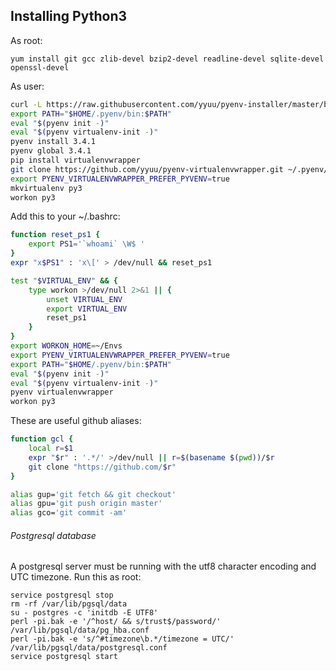Installing Python3
---

As root:

`yum install git gcc zlib-devel bzip2-devel readline-devel sqlite-devel openssl-devel`

As user:
```bash
curl -L https://raw.githubusercontent.com/yyuu/pyenv-installer/master/bin/pyenv-installer | bash
export PATH="$HOME/.pyenv/bin:$PATH"
eval "$(pyenv init -)"
eval "$(pyenv virtualenv-init -)"
pyenv install 3.4.1
pyenv global 3.4.1
pip install virtualenvwrapper
git clone https://github.com/yyuu/pyenv-virtualenvwrapper.git ~/.pyenv/plugins/pyenv-virtualenvwrapper
export PYENV_VIRTUALENVWRAPPER_PREFER_PYVENV=true
mkvirtualenv py3
workon py3
```

Add this to your ~/.bashrc:

```bash
function reset_ps1 {
    export PS1='`whoami` \W$ '
}
expr "x$PS1" : 'x\[' > /dev/null && reset_ps1

test "$VIRTUAL_ENV" && {
    type workon >/dev/null 2>&1 || {
        unset VIRTUAL_ENV
	    export VIRTUAL_ENV
	    reset_ps1
    }
}
export WORKON_HOME=~/Envs
export PYENV_VIRTUALENVWRAPPER_PREFER_PYVENV=true
export PATH="$HOME/.pyenv/bin:$PATH"
eval "$(pyenv init -)"
eval "$(pyenv virtualenv-init -)"
pyenv virtualenvwrapper
workon py3
```

These are useful github aliases:

```bash
function gcl {
    local r=$1
    expr "$r" : '.*/' >/dev/null || r=$(basename $(pwd))/$r
    git clone "https://github.com/$r"
}

alias gup='git fetch && git checkout'
alias gpu='git push origin master'
alias gco='git commit -am'
```

###### Postgresql database

A postgresql server must be running with the utf8 character
encoding and UTC timezone.  Run this as root:

```
service postgresql stop
rm -rf /var/lib/pgsql/data
su - postgres -c 'initdb -E UTF8'
perl -pi.bak -e '/^host/ && s/trust$/password/' /var/lib/pgsql/data/pg_hba.conf
perl -pi.bak -e 's/^#timezone\b.*/timezone = UTC/' /var/lib/pgsql/data/postgresql.conf
service postgresql start
```
